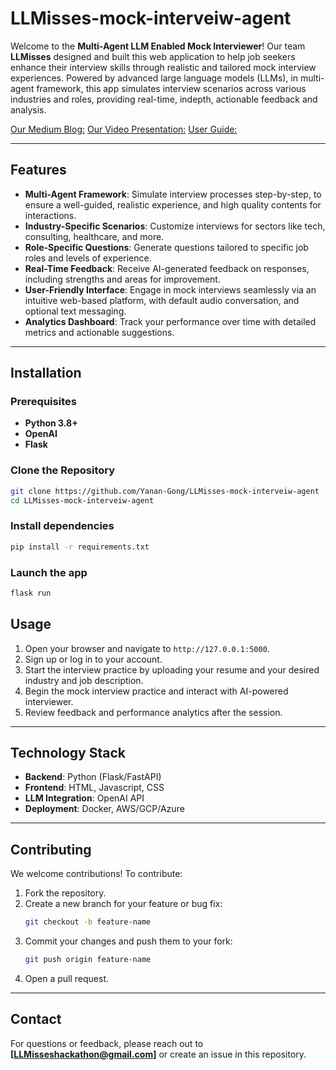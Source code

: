 # LLMisses-mock-interveiw-agent

Welcome to the **Multi-Agent LLM Enabled Mock Interviewer**! Our team **LLMisses** designed and built this web application to help job seekers enhance their interview skills through realistic and tailored mock interview experiences. Powered by advanced large language models (LLMs), in multi-agent framework, this app simulates interview scenarios across various industries and roles, providing real-time, indepth, actionable feedback and analysis.

[Our Medium Blog:](https://medium.com/@wendyXdata/ai-enabled-mock-interviewer-7f336cb8124a)
[Our Video Presentation:](https://youtu.be/dRxGk8MP5Fc)
[User Guide:](https://docs.google.com/presentation/d/1bjm0Sk-CkGZmKPyN5jOXONspp56Mfup3zcvKQHhWV8M/edit?pli=1#slide=id.gc6f80d1ff_0_66)


---

## Features

- **Multi-Agent Framework**: Simulate interview processes step-by-step, to ensure a well-guided, realistic experience, and high quality contents for interactions.
- **Industry-Specific Scenarios**: Customize interviews for sectors like tech, consulting, healthcare, and more.
- **Role-Specific Questions**: Generate questions tailored to specific job roles and levels of experience.
- **Real-Time Feedback**: Receive AI-generated feedback on responses, including strengths and areas for improvement.
- **User-Friendly Interface**: Engage in mock interviews seamlessly via an intuitive web-based platform, with default audio conversation, and optional text messaging.
- **Analytics Dashboard**: Track your performance over time with detailed metrics and actionable suggestions.

---

## Installation

### Prerequisites
- **Python 3.8+**
- **OpenAI** 
- **Flask** 

### Clone the Repository
```bash
git clone https://github.com/Yanan-Gong/LLMisses-mock-interveiw-agent
cd LLMisses-mock-interveiw-agent
```

### Install dependencies
```bash
pip install -r requirements.txt
```
### Launch the app
```bash
flask run
```

## Usage

1. Open your browser and navigate to `http://127.0.0.1:5000`.
2. Sign up or log in to your account.
3. Start the interview practice by uploading your resume and your desired industry and job description.
4. Begin the mock interview practice and interact with AI-powered interviewer.
5. Review feedback and performance analytics after the session.

---

## Technology Stack

- **Backend**: Python (Flask/FastAPI)
- **Frontend**: HTML, Javascript, CSS
- **LLM Integration**: OpenAI API 
- **Deployment**: Docker, AWS/GCP/Azure

---

## Contributing

We welcome contributions! To contribute:

1. Fork the repository.
2. Create a new branch for your feature or bug fix:
   ```bash
   git checkout -b feature-name
   ```
3. Commit your changes and push them to your fork:
   ```bash
   git push origin feature-name
   ```
4. Open a pull request.


---


## Contact

For questions or feedback, please reach out to **[LLMisseshackathon@gmail.com]** or create an issue in this repository.
